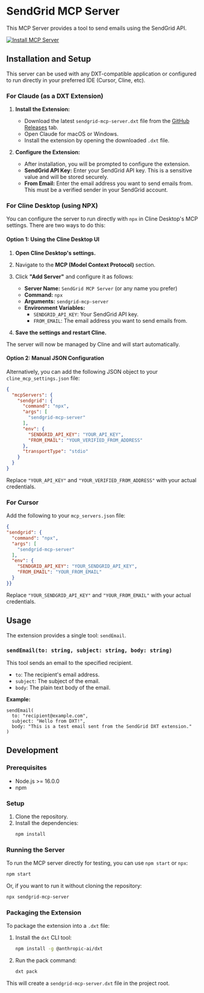 # SendGrid MCP Server

This MCP Server provides a tool to send emails using the SendGrid API.

[![Install MCP Server](https://cursor.com/deeplink/mcp-install-dark.svg)](https://cursor.com/en/install-mcp?name=sendgrid&config=eyJjb21tYW5kIjoibnB4IHNlbmRncmlkLW1jcC1zZXJ2ZXIiLCJlbnYiOnsiU0VOREdSSURfQVBJX0tFWSI6IllPVVJfU0VOREdSSURfQVBJX0tFWSIsIkZST01fRU1BSUwiOiJZT1VSX0ZST01fRU1BSUwifX0%3D)

## Installation and Setup

This server can be used with any DXT-compatible application or configured to run directly in your preferred IDE (Cursor, Cline, etc).

### For Claude (as a DXT Extension)

1.  **Install the Extension:**
    *   Download the latest `sendgrid-mcp-server.dxt` file from the [GitHub Releases](https://github.com/evantobin/sendgrid_mcp/releases) tab.
    *   Open Claude for macOS or Windows.
    *   Install the extension by opening the downloaded `.dxt` file.

2.  **Configure the Extension:**
    *   After installation, you will be prompted to configure the extension.
    *   **SendGrid API Key:** Enter your SendGrid API key. This is a sensitive value and will be stored securely.
    *   **From Email:** Enter the email address you want to send emails from. This must be a verified sender in your SendGrid account.

### For Cline Desktop (using NPX)

You can configure the server to run directly with `npx` in Cline Desktop's MCP settings. There are two ways to do this:

#### Option 1: Using the Cline Desktop UI

1.  **Open Cline Desktop's settings.**
2.  Navigate to the **MCP (Model Context Protocol)** section.
3.  Click **"Add Server"** and configure it as follows:

    *   **Server Name:** `SendGrid MCP Server` (or any name you prefer)
    *   **Command:** `npx`
    *   **Arguments:** `sendgrid-mcp-server`
    *   **Environment Variables:**
        *   `SENDGRID_API_KEY`: Your SendGrid API key.
        *   `FROM_EMAIL`: The email address you want to send emails from.

4.  **Save the settings and restart Cline.**

The server will now be managed by Cline and will start automatically.

#### Option 2: Manual JSON Configuration

Alternatively, you can add the following JSON object to your `cline_mcp_settings.json` file:

```json
{
  "mcpServers": {
    "sendgrid": {
      "command": "npx",
      "args": [
        "sendgrid-mcp-server"
      ],
      "env": {
        "SENDGRID_API_KEY": "YOUR_API_KEY",
        "FROM_EMAIL": "YOUR_VERIFIED_FROM_ADDRESS"
      },
      "transportType": "stdio"
    }
  }
}
```

Replace `"YOUR_API_KEY"` and `"YOUR_VERIFIED_FROM_ADDRESS"` with your actual credentials.

### For Cursor

Add the following to your `mcp_servers.json` file:

```json
{
"sendgrid": {
  "command": "npx",
  "args": [
    "sendgrid-mcp-server"
  ],
  "env": {
    "SENDGRID_API_KEY": "YOUR_SENDGRID_API_KEY",
    "FROM_EMAIL": "YOUR_FROM_EMAIL"
  }
}}
```

Replace `"YOUR_SENDGRID_API_KEY"` and `"YOUR_FROM_EMAIL"` with your actual credentials.

## Usage

The extension provides a single tool: `sendEmail`.

### `sendEmail(to: string, subject: string, body: string)`

This tool sends an email to the specified recipient.

*   `to`: The recipient's email address.
*   `subject`: The subject of the email.
*   `body`: The plain text body of the email.

**Example:**

```
sendEmail(
  to: "recipient@example.com",
  subject: "Hello from DXT!",
  body: "This is a test email sent from the SendGrid DXT extension."
)
```

## Development

### Prerequisites

*   Node.js >= 16.0.0
*   npm

### Setup

1.  Clone the repository.
2.  Install the dependencies:
    ```bash
    npm install
    ```

### Running the Server

To run the MCP server directly for testing, you can use `npm start` or `npx`:

```bash
npm start
```

Or, if you want to run it without cloning the repository:

```bash
npx sendgrid-mcp-server
```

### Packaging the Extension

To package the extension into a `.dxt` file:

1.  Install the `dxt` CLI tool:
    ```bash
    npm install -g @anthropic-ai/dxt
    ```
2.  Run the pack command:
    ```bash
    dxt pack
    ```

This will create a `sendgrid-mcp-server.dxt` file in the project root.
